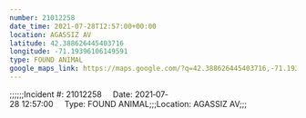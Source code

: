 ```yaml
---
number: 21012258
date_time: 2021-07-28T12:57:00+00:00
location: AGASSIZ AV
latitude: 42.388626445403716
longitude: -71.19396106149591
type: FOUND ANIMAL
google_maps_link: https://maps.google.com/?q=42.388626445403716,-71.19396106149591
---
```


;;;;;;Incident #: 21012258     Date: 2021‐07‐28 12:57:00     Type: FOUND ANIMAL;;;Location: AGASSIZ AV;;;
